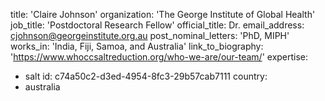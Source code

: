title: 'Claire Johnson'
organization: 'The George Institute of Global Health'
job_title: 'Postdoctoral Research Fellow'
official_title: Dr.
email_address: cjohnson@georgeinstitute.org.au
post_nominal_letters: 'PhD, MIPH'
works_in: 'India, Fiji, Samoa, and Australia'
link_to_biography: 'https://www.whoccsaltreduction.org/who-we-are/our-team/'
expertise:
  - salt
id: c74a50c2-d3ed-4954-8fc3-29b57cab7111
country:
  - australia
